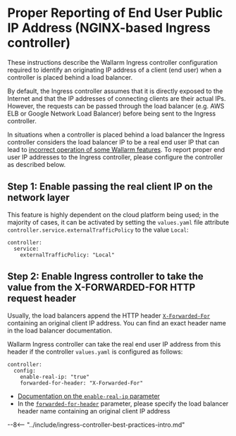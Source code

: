 # Proper Reporting of End User Public IP Address (NGINX-based Ingress controller)

These instructions describe the Wallarm Ingress controller configuration required to identify an originating IP address of a client (end user) when a controller is placed behind a load balancer.

By default, the Ingress controller assumes that it is directly exposed to the Internet and that the IP addresses of connecting clients are their actual IPs. However, the requests can be passed through the load balancer (e.g. AWS ELB or Google Network Load Balancer) before being sent to the Ingress controller.

In situations when a controller is placed behind a load balancer the Ingress controller considers the load balancer IP to be a real end user IP that can lead to [incorrect operation of some Wallarm features](../../../using-proxy-or-balancer-en.md#possible-problems-of-using-a-proxy-server-or-load-balancer-ip-address-as-a-request-source-address). To report proper end user IP addresses to the Ingress controller, please configure the controller as described below.

## Step 1: Enable passing the real client IP on the network layer

This feature is highly dependent on the cloud platform being used; in the majority of cases, it can be activated by setting the `values.yaml` file attribute `controller.service.externalTrafficPolicy` to the value `Local`:

```
controller:
  service:
    externalTrafficPolicy: "Local"
```

## Step 2: Enable Ingress controller to take the value from the X-FORWARDED-FOR HTTP request header

Usually, the load balancers append the HTTP header [`X-Forwarded-For`](https://en.wikipedia.org/wiki/X-Forwarded-For) containing an original client IP address. You can find an exact header name in the load balancer documentation.

Wallarm Ingress controller can take the real end user IP address from this header if the controller `values.yaml` is configured as follows:

```
controller:
  config:
    enable-real-ip: "true"
    forwarded-for-header: "X-Forwarded-For"
```

* [Documentation on the `enable-real-ip` parameter](https://kubernetes.github.io/ingress-nginx/user-guide/nginx-configuration/configmap/#enable-real-ip)
* In the [`forwarded-for-header`](https://kubernetes.github.io/ingress-nginx/user-guide/nginx-configuration/configmap/#forwarded-for-header) parameter, please specify the load balancer header name containing an original client IP address

--8<-- "../include/ingress-controller-best-practices-intro.md"

